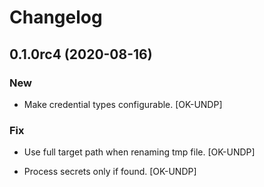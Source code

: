 # Changelog

## 0.1.0rc4 (2020-08-16)

### New

* Make credential types configurable. [OK-UNDP]

### Fix

* Use full target path when renaming tmp file. [OK-UNDP]

* Process secrets only if found. [OK-UNDP]
